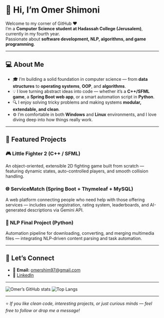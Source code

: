 # 👋 Hi, I’m Omer Shimoni

Welcome to my corner of GitHub ❤️  
I’m a **Computer Science student at Hadassah College (Jerusalem)**, currently in my fourth year.<br>
Passionate about **software development, NLP, algorithms, and game programming**.

---

## 💻 About Me
- 🎓 I’m building a solid foundation in computer science — from **data structures** to **operating systems**, **OOP**, and **algorithms**.
- 💡 I love turning abstract ideas into code — whether it’s a **C++/SFML game**, a **Spring Boot web app**, or a smart automation script in **Python**.
- 🔍 I enjoy solving tricky problems and making systems **modular, extendable, and clean**.
- ⚙️ I’m comfortable in both **Windows** and **Linux** environments, and I love diving deep into how things really work.

---

## 🚀 Featured Projects

### 🎮 Little Fighter 2 (C++ / SFML)
An object-oriented, extensible 2D fighting game built from scratch — featuring dynamic states,  auto-controlled players, and smooth collision handling.

### 🌐 ServiceMatch (Spring Boot + Thymeleaf + MySQL)
A web platform connecting people who need help with those offering services — includes user registration, rating system, leaderboards, and AI-generated descriptions via Gemini API.

### 🤖 NLP Final Project (Python)
Automation pipeline for downloading, converting, and merging multimedia files — integrating NLP-driven content parsing and task automation.

---

## 🤝 Let’s Connect
- 📧 **Email:** omershim97@gmail.com 
- 💼 [LinkedIn](https://www.linkedin.com/in/omer-shimoni)

---

![Omer’s GitHub stats](https://github-readme-stats.vercel.app/api?username=OmerShimoni&show_icons=true&theme=tokyonight)
![Top Langs](https://github-readme-stats.vercel.app/api/top-langs/?username=OmerShimoni&layout=compact&theme=tokyonight)

---
⭐ *If you like clean code, interesting projects, or just curious minds — feel free to follow or drop me a message!*

